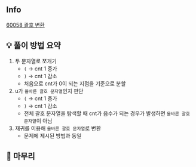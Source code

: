 ## Info
[60058 괄호 변환](https://school.programmers.co.kr/learn/courses/30/lessons/60058)

## 💡 풀이 방법 요약
1. 두 문자열로 쪼개기
   - `(` -> cnt 1 증가
   - `)` -> cnt 1 감소
   - 처음으로 cnt가 0이 되는 지점을 기준으로 분할
2. u가 `올바른 괄호 문자열`인지 판단
   - `(` -> cnt 1 증가
   - `)` -> cnt 1 감소
   - 전체 괄호 문자열을 탐색할 때 cnt가 음수가 되는 경우가 발생하면 `올바른 괄호 문자열`이 아님
3. 재귀를 이용해 `올바른 괄호 문자열`로 변환
   - 문제에 제시된 방법과 동일

## 🙂 마무리

